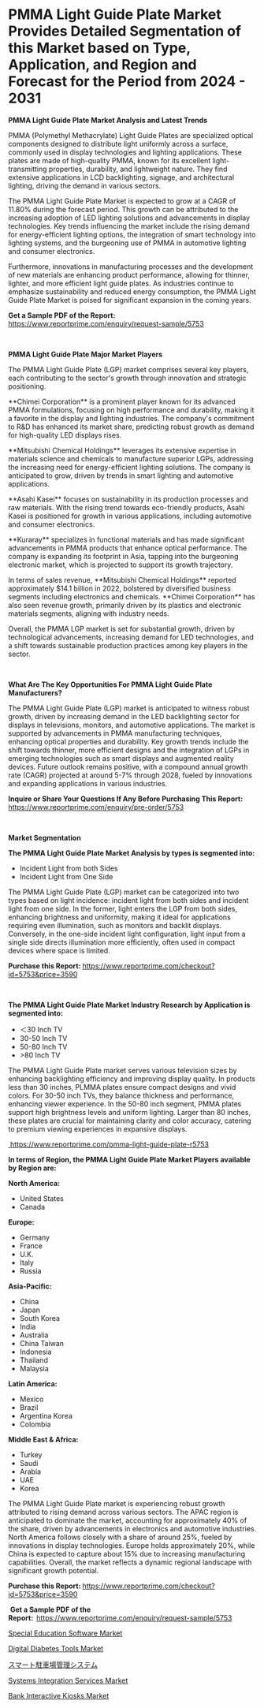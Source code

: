 <p><h1>PMMA Light Guide Plate Market Provides Detailed Segmentation of this Market based on Type, Application, and Region and Forecast for the Period from 2024 - 2031</h1></p><p><strong>PMMA Light Guide Plate Market Analysis and Latest Trends</strong></p>
<p><p>PMMA (Polymethyl Methacrylate) Light Guide Plates are specialized optical components designed to distribute light uniformly across a surface, commonly used in display technologies and lighting applications. These plates are made of high-quality PMMA, known for its excellent light-transmitting properties, durability, and lightweight nature. They find extensive applications in LCD backlighting, signage, and architectural lighting, driving the demand in various sectors.</p><p>The PMMA Light Guide Plate Market is expected to grow at a CAGR of 11.80% during the forecast period. This growth can be attributed to the increasing adoption of LED lighting solutions and advancements in display technologies. Key trends influencing the market include the rising demand for energy-efficient lighting options, the integration of smart technology into lighting systems, and the burgeoning use of PMMA in automotive lighting and consumer electronics.</p><p>Furthermore, innovations in manufacturing processes and the development of new materials are enhancing product performance, allowing for thinner, lighter, and more efficient light guide plates. As industries continue to emphasize sustainability and reduced energy consumption, the PMMA Light Guide Plate Market is poised for significant expansion in the coming years.</p></p>
<p><strong>Get a Sample PDF of the Report:&nbsp;</strong> <a href="https://www.reportprime.com/enquiry/request-sample/5753">https://www.reportprime.com/enquiry/request-sample/5753</a></p>
<p>&nbsp;</p>
<p><strong>PMMA Light Guide Plate Major Market Players</strong></p>
<p><p>The PMMA Light Guide Plate (LGP) market comprises several key players, each contributing to the sector's growth through innovation and strategic positioning. </p><p>**Chimei Corporation** is a prominent player known for its advanced PMMA formulations, focusing on high performance and durability, making it a favorite in the display and lighting industries. The company's commitment to R&D has enhanced its market share, predicting robust growth as demand for high-quality LED displays rises.</p><p>**Mitsubishi Chemical Holdings** leverages its extensive expertise in materials science and chemicals to manufacture superior LGPs, addressing the increasing need for energy-efficient lighting solutions. The company is anticipated to grow, driven by trends in smart lighting and automotive applications.</p><p>**Asahi Kasei** focuses on sustainability in its production processes and raw materials. With the rising trend towards eco-friendly products, Asahi Kasei is positioned for growth in various applications, including automotive and consumer electronics.</p><p>**Kuraray** specializes in functional materials and has made significant advancements in PMMA products that enhance optical performance. The company is expanding its footprint in Asia, tapping into the burgeoning electronic market, which is projected to support its growth trajectory.</p><p>In terms of sales revenue, **Mitsubishi Chemical Holdings** reported approximately $14.1 billion in 2022, bolstered by diversified business segments including electronics and chemicals. **Chimei Corporation** has also seen revenue growth, primarily driven by its plastics and electronic materials segments, aligning with industry needs.</p><p>Overall, the PMMA LGP market is set for substantial growth, driven by technological advancements, increasing demand for LED technologies, and a shift towards sustainable production practices among key players in the sector.</p></p>
<p>&nbsp;</p>
<p><strong>What Are The Key Opportunities For PMMA Light Guide Plate Manufacturers?</strong></p>
<p><p>The PMMA Light Guide Plate (LGP) market is anticipated to witness robust growth, driven by increasing demand in the LED backlighting sector for displays in televisions, monitors, and automotive applications. The market is supported by advancements in PMMA manufacturing techniques, enhancing optical properties and durability. Key growth trends include the shift towards thinner, more efficient designs and the integration of LGPs in emerging technologies such as smart displays and augmented reality devices. Future outlook remains positive, with a compound annual growth rate (CAGR) projected at around 5-7% through 2028, fueled by innovations and expanding applications in various industries.</p></p>
<p><strong>Inquire or Share Your Questions If Any Before Purchasing This Report:</strong> <a href="https://www.reportprime.com/enquiry/pre-order/5753">https://www.reportprime.com/enquiry/pre-order/5753</a></p>
<p>&nbsp;</p>
<p><strong>Market Segmentation</strong></p>
<p><strong>The PMMA Light Guide Plate Market Analysis by types is segmented into:</strong></p>
<p><ul><li>Incident Light from both Sides</li><li>Incident Light from One Side</li></ul></p>
<p><p>The PMMA Light Guide Plate (LGP) market can be categorized into two types based on light incidence: incident light from both sides and incident light from one side. In the former, light enters the LGP from both sides, enhancing brightness and uniformity, making it ideal for applications requiring even illumination, such as monitors and backlit displays. Conversely, in the one-side incident light configuration, light input from a single side directs illumination more efficiently, often used in compact devices where space is limited.</p></p>
<p><strong>Purchase this Report:&nbsp;</strong><a href="https://www.reportprime.com/checkout?id=5753&price=3590">https://www.reportprime.com/checkout?id=5753&price=3590</a></p>
<p>&nbsp;</p>
<p><strong>The PMMA Light Guide Plate Market Industry Research by Application is segmented into:</strong></p>
<p><ul><li>＜30 Inch TV</li><li>30-50 Inch TV</li><li>50-80 Inch TV</li><li>>80 Inch TV</li></ul></p>
<p><p>The PMMA Light Guide Plate market serves various television sizes by enhancing backlighting efficiency and improving display quality. In products less than 30 inches, PLMMA plates ensure compact designs and vivid colors. For 30-50 inch TVs, they balance thickness and performance, enhancing viewer experience. In the 50-80 inch segment, PMMA plates support high brightness levels and uniform lighting. Larger than 80 inches, these plates are crucial for maintaining clarity and color accuracy, catering to premium viewing experiences in expansive displays.</p></p>
<p><a href="https://www.reportprime.com/pmma-light-guide-plate-r5753">&nbsp;https://www.reportprime.com/pmma-light-guide-plate-r5753</a></p>
<p><strong>In terms of Region, the PMMA Light Guide Plate Market Players available by Region are:</strong></p>
<p>
    <p> <strong> North America: </strong>
        <ul>
            <li>United States</li>
            <li>Canada</li>
        </ul>
        </p> 
    <p> <strong> Europe: </strong>
        <ul>
            <li>Germany</li>
            <li>France</li>
            <li>U.K.</li>
            <li>Italy</li>
            <li>Russia</li>
        </ul>
        </p> 
    <p> <strong> Asia-Pacific: </strong>
        <ul>
            <li>China</li>
            <li>Japan</li>
            <li>South Korea</li>
            <li>India</li>
            <li>Australia</li>
            <li>China Taiwan</li>
            <li>Indonesia</li>
            <li>Thailand</li>
            <li>Malaysia</li>
        </ul>
        </p> 
    <p> <strong> Latin America: </strong>
        <ul>
            <li>Mexico</li>
            <li>Brazil</li>
            <li>Argentina Korea</li>
            <li>Colombia</li>
        </ul>
        </p> 
    <p> <strong> Middle East & Africa: </strong>
        <ul>
            <li>Turkey</li>
            <li>Saudi</li>
            <li>Arabia</li>
            <li>UAE</li>
            <li>Korea</li>
        </ul>
    </p>
    </p>
<p><p>The PMMA Light Guide Plate market is experiencing robust growth attributed to rising demand across various sectors. The APAC region is anticipated to dominate the market, accounting for approximately 40% of the share, driven by advancements in electronics and automotive industries. North America follows closely with a share of around 25%, fueled by innovations in display technologies. Europe holds approximately 20%, while China is expected to capture about 15% due to increasing manufacturing capabilities. Overall, the market reflects a dynamic regional landscape with significant growth potential.</p></p>
<p><strong>Purchase this Report: </strong><a href="https://www.reportprime.com/checkout?id=5753&price=3590">https://www.reportprime.com/checkout?id=5753&price=3590</a></p>
<p>&nbsp;<strong>Get a Sample PDF of the Report:&nbsp;&nbsp;</strong><a href="https://www.reportprime.com/enquiry/request-sample/5753">https://www.reportprime.com/enquiry/request-sample/5753</a></p>
<p><strong></strong></p>
<p><p><a href="https://www.linkedin.com/pulse/special-education-software-market-insights-products-regional-traqf?trackingId=uMSOtkPhTQKUOvMlYY5mog%3D%3D">Special Education Software Market</a></p><p><a href="https://issuu.com/reportprime-2/docs/digital-diabetes-tools-market-size-_41b19899a3791a">Digital Diabetes Tools Market</a></p><p><a href="https://medium.com/@tiffanycooper7272/%E3%82%B0%E3%83%AD%E3%83%BC%E3%83%90%E3%83%AB%E3%82%B9%E3%83%9E%E3%83%BC%E3%83%88%E9%A7%90%E8%BB%8A%E5%A0%B4%E7%AE%A1%E7%90%86%E3%82%B7%E3%82%B9%E3%83%86%E3%83%A0%E5%B8%82%E5%A0%B4%E3%81%AE%E3%82%B7%E3%82%A7%E3%82%A2%E3%81%A8%E6%88%90%E9%95%B7%E6%A9%9F%E4%BC%9A-2024%E5%B9%B4%E3%81%8B%E3%82%892031%E5%B9%B4%E3%81%BE%E3%81%A7%E3%81%AE%E6%9C%9F%E9%96%93%E3%81%AB%E3%81%8A%E3%81%84%E3%81%A69-4-%E3%81%AEcagr%E3%81%A7%E6%88%90%E9%95%B7%E3%81%99%E3%82%8B%E5%B8%82%E5%A0%B4%E8%A6%8F%E6%A8%A1-d043bea42064">スマート駐車場管理システム</a></p><p><a href="https://www.linkedin.com/pulse/systems-integration-services-industry-forecast-market-shifts-upvuf?trackingId=fEv6oZqvRXCiBW8U9H2B5g%3D%3D">Systems Integration Services Market</a></p><p><a href="https://issuu.com/reportprime-2/docs/bank-interactive-kiosks-market-size_16d38299d53498">Bank Interactive Kiosks Market</a></p></p>